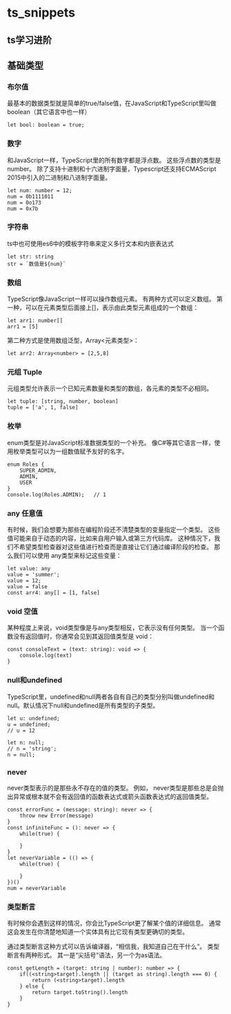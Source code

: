 # ts_snippets

## ts学习进阶

## 基础类型

### 布尔值
最基本的数据类型就是简单的true/false值，在JavaScript和TypeScript里叫做boolean（其它语言中也一样）
```
let bool: boolean = true;
```

### 数字
和JavaScript一样，TypeScript里的所有数字都是浮点数。 这些浮点数的类型是 number。 除了支持十进制和十六进制字面量，Typescript还支持ECMAScript 2015中引入的二进制和八进制字面量。
```
let num: number = 12;
num = 0b1111011
num = 0o173
num = 0x7b
```

### 字符串
ts中也可使用es6中的模板字符串来定义多行文本和内嵌表达式
```
let str: string
str = `数值是${num}`
```

### 数组
TypeScript像JavaScript一样可以操作数组元素。 有两种方式可以定义数组。 第一种，可以在元素类型后面接上[]，表示由此类型元素组成的一个数组：
```
let arr1: number[]
arr1 = [5]
```
第二种方式是使用数组泛型，Array<元素类型>：
```
let arr2: Array<number> = [2,5,8]
```

### 元组 Tuple
元组类型允许表示一个已知元素数量和类型的数组，各元素的类型不必相同。
```
let tuple: [string, number, boolean]
tuple = ['a', 1, false]
```

### 枚举
enum类型是对JavaScript标准数据类型的一个补充。 像C#等其它语言一样，使用枚举类型可以为一组数值赋予友好的名字。
```
enum Roles {
    SUPER_ADMIN,
    ADMIN,
    USER
}
console.log(Roles.ADMIN);   // 1
```

### any 任意值
有时候，我们会想要为那些在编程阶段还不清楚类型的变量指定一个类型。 这些值可能来自于动态的内容，比如来自用户输入或第三方代码库。 这种情况下，我们不希望类型检查器对这些值进行检查而是直接让它们通过编译阶段的检查。 那么我们可以使用 any类型来标记这些变量：
```
let value: any
value = 'summer';
value = 12;
value = false
const arr4: any[] = [1, false]
```

### void 空值
某种程度上来说，void类型像是与any类型相反，它表示没有任何类型。 当一个函数没有返回值时，你通常会见到其返回值类型是 void：
```
const consoleText = (text: string): void => {
    console.log(text)
}
```

### null和undefined
TypeScript里，undefined和null两者各自有自己的类型分别叫做undefined和null。默认情况下null和undefined是所有类型的子类型。
```
let u: undefined;
u = undefined;
// u = 12

let n: null;
// n = 'string';
n = null;
```

### never
never类型表示的是那些永不存在的值的类型。 例如， never类型是那些总是会抛出异常或根本就不会有返回值的函数表达式或箭头函数表达式的返回值类型。
```
const errorFunc = (message: string): never => {
    throw new Error(message)
}
const infiniteFunc = (): never => {
    while(true) {

    }
}
let neverVariable = (() => {
    while(true) {

    }
})()
num = neverVariable
```

### 类型断言
有时候你会遇到这样的情况，你会比TypeScript更了解某个值的详细信息。 通常这会发生在你清楚地知道一个实体具有比它现有类型更确切的类型。

通过类型断言这种方式可以告诉编译器，“相信我，我知道自己在干什么”。
类型断言有两种形式。 其一是“尖括号”语法，另一个为as语法。
```
const getLength = (target: string | number): number => {
    if((<string>target).length || (target as string).length === 0) {
        return (<string>target).length
    } else {
        return target.toString().length
    }
}
```